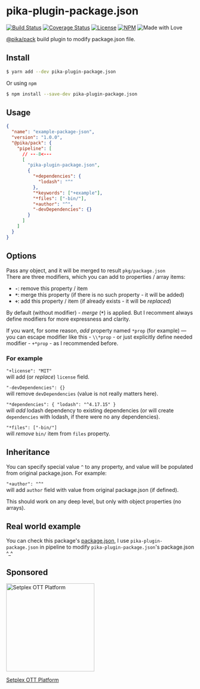 # pika-plugin-package.json

[![Build Status](https://github.com/yumauri/pika-plugin-package.json/workflows/build/badge.svg)](https://github.com/yumauri/pika-plugin-package.json/actions?workflow=build)
[![Coverage Status](https://coveralls.io/repos/github/yumauri/pika-plugin-package.json/badge.svg)](https://coveralls.io/github/yumauri/pika-plugin-package.json)
[![License](https://img.shields.io/github/license/yumauri/pika-plugin-package.json.svg?color=yellow)](./LICENSE)
[![NPM](https://img.shields.io/npm/v/pika-plugin-package.json.svg)](https://www.npmjs.com/package/pika-plugin-package.json)
![Made with Love](https://img.shields.io/badge/made%20with-❤-red.svg)

[@pika/pack](https://github.com/pikapkg/pack) build plugin to modify package.json file.

## Install

```bash
$ yarn add --dev pika-plugin-package.json
```

Or using `npm`

```bash
$ npm install --save-dev pika-plugin-package.json
```

## Usage

```json
{
  "name": "example-package-json",
  "version": "1.0.0",
  "@pika/pack": {
    "pipeline": [
      // ---8<---
      [
        "pika-plugin-package.json",
        {
          "+dependencies": {
            "lodash": "^"
          },
          "*keywords": ["+example"],
          "*files": ["-bin/"],
          "+author": "^",
          "-devDependencies": {}
        }
      ]
    ]
  }
}
```

## Options

Pass any object, and it will be merged to result `pkg/package.json`<br>
There are three modifiers, which you can add to properties / array items:

- **`-`**: remove this property / item
- **`*`**: merge this property (if there is no such property - it will be added)
- **`+`**: add this property / item (if already exists - it will be _replaced_)

By default (without modifier) - _merge_ (**`*`**) is applied. But I recomment always define modifiers for more expressness and clarity.

If you want, for some reason, _add_ property named `*prop` (for example) — you can escape modifier like this - `\\*prop` - or just explicitly define needed modifier - `+*prop` - as I recommended before.

### For example

`"+license": "MIT"`<br>
will add (or _replace_) `license` field.

`"-devDependencies": {}`<br>
will remove `devDependencies` (value is not really matters here).

`"*dependencies": { "lodash": "^4.17.15" }`<br>
will _add_ lodash dependency to existing dependencies (or will create `dependencies` with lodash, if there were no any dependencies).

`"*files": ["-bin/"]`<br>
will _remove_ `bin/` item from `files` property.

## Inheritance

You can specify special value `^` to any property, and value will be populated from original package.json. For example:

`"+author": "^"`<br>
will add `author` field with value from original package.json (if defined).

This should work on any deep level, but only with object properties (no arrays).

## Real world example

You can check this package's [package.json](./package.json), I use `pika-plugin-package.json` in pipeline to modify `pika-plugin-package.json`'s package.json ^\_^

## Sponsored

[<img src="https://setplex.com/img/logo.png" alt="Setplex OTT Platform" width="236">](https://setplex.com/en/)

[Setplex OTT Platform](https://setplex.com/en/)
